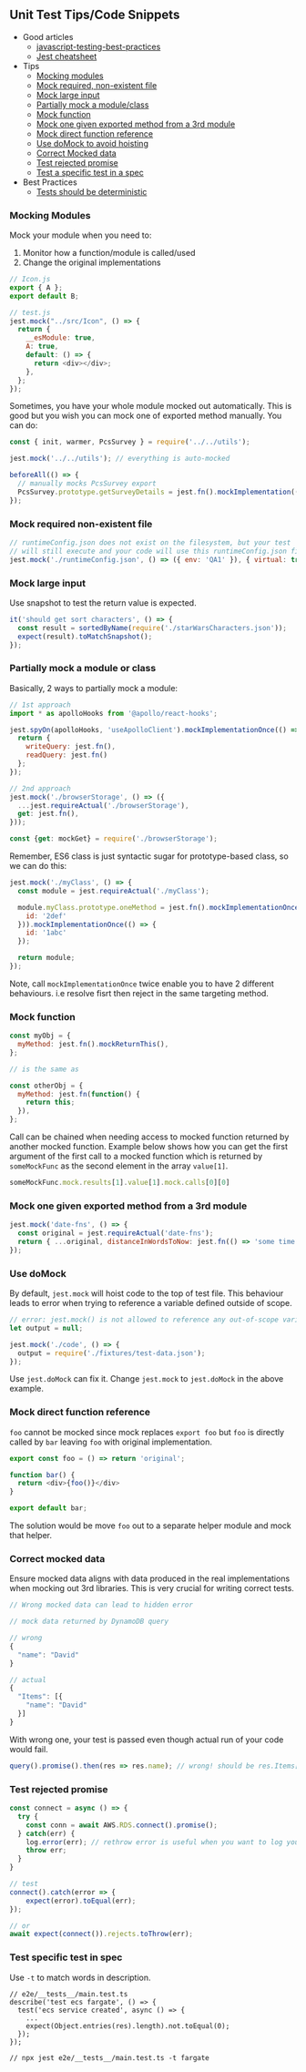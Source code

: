 ## Unit Test Tips/Code Snippets

- Good articles
  - [javascript-testing-best-practices](https://github.com/goldbergyoni/javascript-testing-best-practices)
  - [Jest cheatsheet](https://github.com/sapegin/jest-cheat-sheet)
- Tips
  - [Mocking modules](#mocking-modules)
  - [Mock required, non-existent file](#mock-required-non-existent-file)
  - [Mock large input](#mock-large-input)
  - [Partially mock a module/class](#partially-mock-a-module-or-class)
  - [Mock function](#mock-function)
  - [Mock one given exported method from a 3rd module](#mock-one-given-exported-method-from-a-3rd-module)
  - [Mock direct function reference](#mock-direct-function-reference)
  - [Use doMock to avoid hoisting](#use-domock)
  - [Correct Mocked data](#correct-mocked-data)
  - [Test rejected promise](#test-rejected-promise)
  - [Test a specific test in a spec](#test-specific-test-in-spec)
- Best Practices
  - [Tests should be deterministic](https://jestjs.io/docs/en/snapshot-testing#2-tests-should-be-deterministic)

### Mocking Modules

Mock your module when you need to:

1) Monitor how a function/module is called/used
2) Change the original implementations

```js
// Icon.js
export { A };
export default B;

// test.js
jest.mock("../src/Icon", () => {
  return {
    __esModule: true,
    A: true,
    default: () => {
      return <div></div>;
    },
  };
});
```
Sometimes, you have your whole module mocked out automatically. This is good but you wish you can mock one of exported method manually. You can do:
```js
const { init, warmer, PcsSurvey } = require('../../utils');

jest.mock('../../utils'); // everything is auto-mocked

beforeAll(() => {
  // manually mocks PcsSurvey export
  PcsSurvey.prototype.getSurveyDetails = jest.fn().mockImplementation(() => Promise.resolve(surveyFixture));
});
```

### Mock required non-existent file

```js
// runtimeConfig.json does not exist on the filesystem, but your test
// will still execute and your code will use this runtimeConfig.json file
jest.mock('./runtimeConfig.json', () => ({ env: 'QA1' }), { virtual: true });
```

### Mock large input

Use snapshot to test the return value is expected.

```js
it('should get sort characters', () => {
  const result = sortedByName(require('./starWarsCharacters.json'));
  expect(result).toMatchSnapshot();
});
```

### Partially mock a module or class
Basically, 2 ways to partially mock a module:
```js
// 1st approach
import * as apolloHooks from '@apollo/react-hooks';

jest.spyOn(apolloHooks, 'useApolloClient').mockImplementationOnce(() => {
  return {
    writeQuery: jest.fn(),
    readQuery: jest.fn()
  };
});

// 2nd approach
jest.mock('./browserStorage', () => ({
  ...jest.requireActual('./browserStorage'),
  get: jest.fn(),
}));

const {get: mockGet} = require('./browserStorage');
```

Remember, ES6 class is just syntactic sugar for prototype-based class, so we can do this:

```js
jest.mock('./myClass', () => {
  const module = jest.requireActual('./myClass');

  module.myClass.prototype.oneMethod = jest.fn().mockImplementationOnce(() => ({
    id: '2def'
  })).mockImplementationOnce(() => {
    id: '1abc'
  });

  return module;
});
```
Note, call `mockImplementationOnce` twice enable you to have 2 different behaviours. i.e resolve fisrt then reject in the same targeting method.

### Mock function

```js
const myObj = {
  myMethod: jest.fn().mockReturnThis(),
};

// is the same as

const otherObj = {
  myMethod: jest.fn(function() {
    return this;
  }),
};
```
Call can be chained when needing access to mocked function returned by another mocked function. Example below shows how you can get the first argument of the first call to a mocked function which is returned by `someMockFunc` as the second element in the array `value[1]`.

```js
someMockFunc.mock.results[1].value[1].mock.calls[0][0]
```

### Mock one given exported method from a 3rd module
```js
jest.mock('date-fns', () => {
  const original = jest.requireActual('date-fns');
  return { ...original, distanceInWordsToNow: jest.fn(() => 'some time ago') };
});
```

### Use doMock
By default, `jest.mock` will hoist code to the top of test file. This behaviour leads to error when trying to reference a variable defined outside of scope.
```js
// error: jest.mock() is not allowed to reference any out-of-scope variables
let output = null;

jest.mock('./code', () => {
  output = require('./fixtures/test-data.json');
});
```
Use `jest.doMock` can fix it. Change `jest.mock` to `jest.doMock` in the above example.

### Mock direct function reference
`foo` cannot be mocked since mock replaces `export foo` but `foo` is directly called by `bar` leaving `foo` with original implementation.
```js
export const foo = () => return 'original';

function bar() {
  return <div>{foo()}</div>
}

export default bar;
```
The solution would be move `foo` out to a separate helper module and mock that helper.

### Correct mocked data
Ensure mocked data aligns with data produced in the real implementations when mocking out 3rd libraries. This is very crucial for writing correct tests.

```js
// Wrong mocked data can lead to hidden error

// mock data returned by DynamoDB query

// wrong
{
  "name": "David"
}

// actual
{
  "Items": [{
    "name": "David"
  }]
}
```
With wrong one, your test is passed even though actual run of your code would fail.
```js
query().promise().then(res => res.name); // wrong! should be res.Items[0].name
```

### Test rejected promise

```js
const connect = async () => {
  try {
    const conn = await AWS.RDS.connect().promise();
  } catch(err) {
    log.error(err); // rethrow error is useful when you want to log your errors or process it
    throw err;
  }
}

// test
connect().catch(error => {
    expect(error).toEqual(err);
});

// or
await expect(connect()).rejects.toThrow(err);
```

### Test specific test in spec

Use `-t` to match words in description.

```
// e2e/__tests__/main.test.ts
describe('test ecs fargate', () => {
  test('ecs service created', async () => {
    ...
    expect(Object.entries(res).length).not.toEqual(0);
  });
});

// npx jest e2e/__tests__/main.test.ts -t fargate
```
